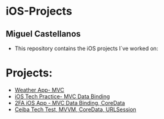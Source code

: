 # iOS-Projects
## Miguel Castellanos

- This repository contains the iOS projects I´ve worked on:

# Projects:

- [Weather App- MVC](https://github.com/macastellanossalamanca/iOS-Projects/tree/main/Clima-iOS-App)
- [iOS Tech Practice- MVC Data Binding](https://github.com/macastellanossalamanca/iOS-Projects/tree/main/iOS%20Tech%20Practice)
- [2FA iOS App - MVC Data Binding, CoreData](https://github.com/macastellanossalamanca/iOS-Projects/tree/main/2FA%20iOS%20App)
- [Ceiba Tech Test, MVVM, CoreData, URLSession](https://github.com/macastellanossalamanca/iOS-Projects/tree/main/Ceiba%20Tech%20Test)
